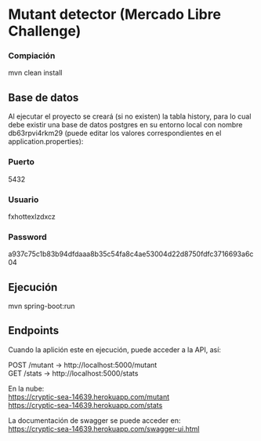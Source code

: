 # Mutant detector (Mercado Libre Challenge)

### Compiación
mvn clean install

## Base de datos
Al ejecutar el proyecto se creará (si no existen) la tabla history, para lo cual debe existir una base de datos
postgres en su entorno local con nombre db63rpvi4rkm29 
(puede editar los valores correspondientes en el application.properties): 

### Puerto
5432
### Usuario
fxhottexlzdxcz
### Password
a937c75c1b83b94dfdaaa8b35c54fa8c4ae53004d22d8750fdfc3716693a6c04

## Ejecución
mvn spring-boot:run

## Endpoints
Cuando la aplición este en ejecución, puede acceder a la API, así:

POST /mutant -> http://localhost:5000/mutant  
GET /stats -> http://localhost:5000/stats

En la nube:  
https://cryptic-sea-14639.herokuapp.com/mutant  
https://cryptic-sea-14639.herokuapp.com/stats
  
La documentación de swagger se puede acceder en:  
https://cryptic-sea-14639.herokuapp.com/swagger-ui.html


 
